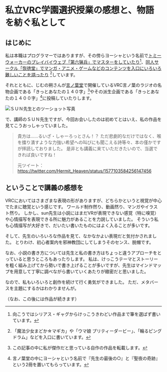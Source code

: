 # 私立VRC学園選択授業の感想と、物語を紡ぐ私として

## はじめに

私は本職はプログラマーではありますが、その傍らヨーシャという名前で[トミーウォーカーのプレイバイウェブ「第六猟兵」でマスターをしていたり](https://tw6.jp/scenario/master/show?master_id=msf0000130)[^1]、[同人サークル「恢徳堂」でマンガ・アニメ・ゲームなどのコンテンツを入口にいろいろ難しいことを語ったり](https://bookwalker.jp/author/193885/)
[^2]しています。

[^1]: 向こうではシリアス・ギャグからけっこうきわどい作品まで筆を選ばず書いています。
[^2]: 「魔法少女まどか☆マギカ」や「ウマ娘 プリティーダービー」、「輪るピングドラム」などを入口に書いています。

それとともに、じむの朔さんが[言ノ葉堂](https://vrchat.com/home/world/wrld_04a4f82e-7280-4a6f-8439-e895499827c7)で開催しているVRC言ノ葉のラジオの名物企画である「きっとあなたの１４０字」[^3]やその派生企画である「きっとあなたの１４００字」[^4]に投稿していたりします。

[^3]: この記事の中に私が傑作だと思っている自作の作品を転載します。
[^4]: 言ノ葉堂の中にヨーシャという名前で『先生の最後の○』と『聖夜の奇跡』という2冊を置いてもらっています。

![ＳＵＮ先生とのツーショット写真](20221102075815.png)

で、講師のＳＵＮ先生ですが、今回お会いしたのは初めてとはいえ、私の作品を見てこうおっしゃっていました。

> 貴方は……るいざ・しゃーろっとさん！？
> ただ悲劇的なだけではなく、喉を擂り潰すような力強い希望への叫びにも聞こえる詩等々、本の僅かですが拝読しておりました。
> 是非とも講義に来ていただきたいので、当選できれば良いですね！
>
> 元ツイート： https://twitter.com/Hermit_Heaven/status/1577103584256147456

## ということで講義の感想を

VRCにおいてはさまざまな表現の形がありますが、どちらかというと視覚が中心でたまに聴覚という感じです。
ワールド制作然り、動画然り、マンガやイラスト然り。
しかし、sun先生は小説にはまだVRが表現できない感覚（特に嗅覚）や心情描写を表現できる所に魅力があることを力説していました。
そういう私も心情描写が大好きで、だいたい書いたものにはよく入ることが多いです。

そして、先生のいろいろな作品を見て、なかなかよい表現だと気付かされました。
とりわけ、初心者案内を邪神教団にしてしまうそのセンス、脱帽です。

なお、小説の書き方については先生と私の書き方はちょっと違うアプローチをとっていると思うところもあったりします。
私は、けっこうテーマとストーリーを粗く組み上げてから勢いで書き上げることが多いですが、先生はマインドマップを用意して丁寧に調べながら書いていくあたりが緻密だと思いました。

なので、私もいろいろと創作を続けて行く勇気ができました。
ただ、メタバースを主題にするかはわかりませんが。

（なお、この後には作品が続きます）
